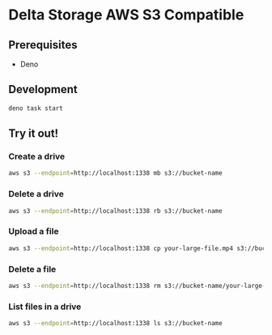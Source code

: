 # Delta Storage AWS S3 Compatible

## Prerequisites
- Deno

## Development
```bash
deno task start
```

## Try it out!

### Create a drive
```bash
aws s3 --endpoint=http://localhost:1338 mb s3://bucket-name
```

### Delete a drive
```bash
aws s3 --endpoint=http://localhost:1338 rb s3://bucket-name
```

### Upload a file
```bash
aws s3 --endpoint=http://localhost:1338 cp your-large-file.mp4 s3://bucket-name/your-large-file.mp4
```

### Delete a file
```bash
aws s3 --endpoint=http://localhost:1338 rm s3://bucket-name/your-large-file.mp4
```

### List files in a drive
```bash
aws s3 --endpoint=http://localhost:1338 ls s3://bucket-name
```

